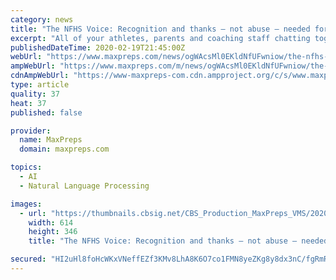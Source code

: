 ```yaml
---
category: news
title: "The NFHS Voice: Recognition and thanks – not abuse – needed for high school officials"
excerpt: "All of your athletes, parents and coaching staff chatting together in one free app. Sound too good to be true? See for yourself."
publishedDateTime: 2020-02-19T21:45:00Z
webUrl: "https://www.maxpreps.com/news/ogWAcsMl0EKldNfUFwniow/the-nfhs-voice--recognition-and-thanks-–-not-abuse-–-needed-for-high-school-officials.htm"
ampWebUrl: "https://www.maxpreps.com/m/news/ogWAcsMl0EKldNfUFwniow/the-nfhs-voice--recognition-and-thanks-â€“-not-abuse-â€“-needed-for-high-school-officials.htm?amp=1"
cdnAmpWebUrl: "https://www-maxpreps-com.cdn.ampproject.org/c/s/www.maxpreps.com/m/news/ogWAcsMl0EKldNfUFwniow/the-nfhs-voice--recognition-and-thanks-â€“-not-abuse-â€“-needed-for-high-school-officials.htm?amp=1"
type: article
quality: 37
heat: 37
published: false

provider:
  name: MaxPreps
  domain: maxpreps.com

topics:
  - AI
  - Natural Language Processing

images:
  - url: "https://thumbnails.cbsig.net/CBS_Production_MaxPreps_VMS/2020/02/19/1699677251713/EdenPThumb_1780063_616x346.jpg"
    width: 614
    height: 346
    title: "The NFHS Voice: Recognition and thanks – not abuse – needed for high school officials"

secured: "HI2uHl8foHcWKxVNeffEZf3KMv8LhA8K6O7co1FMN8yeZKg8y8dx3nC/fgRmRKupm3AaH4fOdovfJsnEMrSrJtcJ5GU88/seU6LF24jYCXqx0zwnCBaLihQMM+VSRsct9+2CXhHlON/TG1zsheCLowE1QsoBNfCzZ4qEezZI+jicEJhYT0IaesT8lqRpNp1969yema0T4ME/Rz4tWQ9JRJTCJaD0DYCpla+70Z+FHVhd7eNOSKaF775yGhOy8RLvMVgs/yxyu8XI2xcRDLrvsrHis5ZqOMDXpc6ze1hv3G6RRNV6FThc4TolBDIBx/8N;oDTnusjJlLNVmisMmF57ng=="
---
```


